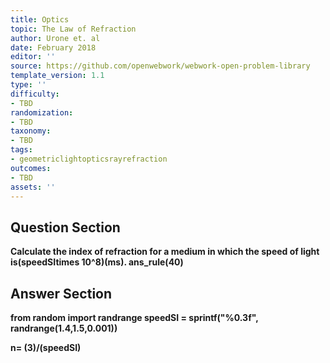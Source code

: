 ```yaml
---
title: Optics
topic: The Law of Refraction
author: Urone et. al
date: February 2018
editor: ''
source: https://github.com/openwebwork/webwork-open-problem-library
template_version: 1.1
type: ''
difficulty:
- TBD
randomization:
- TBD
taxonomy:
- TBD
tags:
- geometriclightopticsrayrefraction
outcomes:
- TBD
assets: ''
---
```


## Question Section 

<b>
Calculate the index of refraction for a medium in which the speed of light is(speedSItimes 10^8)(ms).
ans_rule(40)



## Answer Section

from random import randrange
speedSI = sprintf("%0.3f", randrange(1.4,1.5,0.001))

n= (3)/(speedSI)
